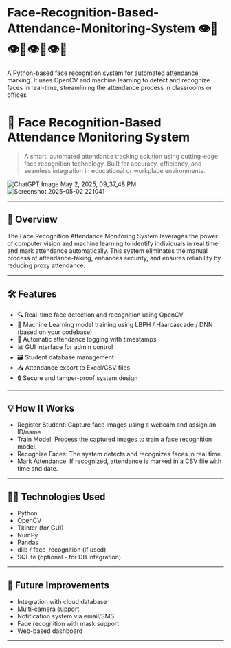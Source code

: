 # Face-Recognition-Based-Attendance-Monitoring-System 👁️📸👁️📸👁️📸👁️📸
A Python-based face recognition system for automated attendance marking. It uses OpenCV and machine learning to detect and recognize faces in real-time, streamlining the attendance process in classrooms or offices


# 🎯 Face Recognition-Based Attendance Monitoring System  

> A smart, automated attendance tracking solution using cutting-edge face recognition technology. Built for accuracy, efficiency, and seamless integration in educational or workplace environments.


![ChatGPT Image May 2, 2025, 09_37_48 PM](https://github.com/user-attachments/assets/0e33dfa7-aaaf-45c8-9732-b65ef98d10c1)
![Screenshot 2025-05-02 221041](https://github.com/user-attachments/assets/1f172e47-b898-452e-b8de-7f2d44e6a52f)




---

## 🚀 Overview

The Face Recognition Attendance Monitoring System leverages the power of computer vision and machine learning to identify individuals in real time and mark attendance automatically. This system eliminates the manual process of attendance-taking, enhances security, and ensures reliability by reducing proxy attendance.

---

## 🛠️ Features

- 🔍 Real-time face detection and recognition using OpenCV
- 🧠 Machine Learning model training using LBPH / Haarcascade / DNN (based on your codebase)
- 📝 Automatic attendance logging with timestamps
- 📊 GUI interface for admin control
- 🗃️ Student database management
- 📤 Attendance export to Excel/CSV files
- 🔒 Secure and tamper-proof system design

---

## 💡 How It Works
- Register Student: Capture face images using a webcam and assign an ID/name.
- Train Model: Process the captured images to train a face recognition model.
- Recognize Faces: The system detects and recognizes faces in real time.
- Mark Attendance: If recognized, attendance is marked in a CSV file with time and date.

---
## 🧑‍💻 Technologies Used
- Python
- OpenCV
- Tkinter (for GUI)
- NumPy
- Pandas
- dlib / face_recognition (if used)
- SQLite (optional - for DB integration)

---
## 🧪 Future Improvements
- Integration with cloud database
- Multi-camera support
- Notification system via email/SMS
- Face recognition with mask support
- Web-based dashboard

---

